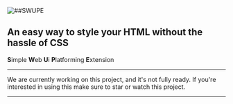 ![##SWUPE](https://mythix.ca/services/z/swupe/swupe-png.png) 

## **An easy way to style your HTML without the hassle of CSS**

**S**imple **W**eb **U**i **P**latforming **E**xtension

---

We are currently working on this project, and it's not fully ready. If you're interested in using this make sure to star or watch this project. 

---
